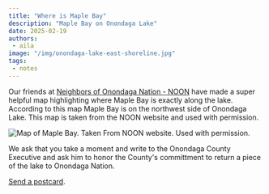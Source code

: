 ```yaml
---
title: "Where is Maple Bay"
description: "Maple Bay on Onondaga Lake"
date: 2025-02-19
authors: 
 - aila
image: "/img/onondaga-lake-east-shoreline.jpg"
tags:
 - notes
---
```

Our friends at [Neighbors of Onondaga Nation - NOON](https://peacecouncil.net/noon/home/) have made a super helpful map highlighting where Maple Bay is exactly along the lake. According to this map Maple Bay is on the northwest side of Onondaga Lake. This map is taken from the NOON website and used with permission.

![Map of Maple Bay. Taken From NOON website. Used with permission.](/img/noon-OnondagaLake-MapleBay4website.jpg)

We ask that you take a moment and write to the Onondaga County Executive and ask him to honor the County's committment to return a piece of the lake to Onondaga Nation. 

[Send a postcard](https://actionnetwork.org/letters/ask-the-onondaga-county-executive-to-keep-his-promise-to-return-maple-bay).